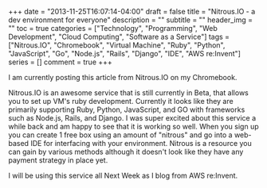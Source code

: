 +++
date = "2013-11-25T16:07:14-04:00"
draft = false
title = "Nitrous.IO - a dev environment for everyone"
description = ""
subtitle = ""
header_img = ""
toc = true
categories = ["Technology", "Programming", "Web Development", "Cloud Computing", "Software as a Service"]
tags = ["Nitrous.IO", "Chromebook", "Virtual Machine", "Ruby", "Python", "JavaScript", "Go", "Node.js", "Rails", "Django", "IDE", "AWS re:Invent"]
series = []
comment = true
+++

I am currently posting this article from Nitrous.IO on my Chromebook. 

Nitrous.IO is an awesome service that is still currently in Beta, that allows you to set up VM's ruby development. 
Currently it looks like they are primarily supporting Ruby, Python, JavaScript, and GO with frameworks such as Node.js, Rails, and Django.
I was super excited about this service a while back and am happy to see that it is working so well. 
When you sign up you can create 1 free box using an amount of "nitrous" and go into a web-based IDE for interfacing with your environment.
Nitrous is a resource you can gain by various methods although it doesn't look like they have any payment strategy in place yet.

I will be using this service all Next Week as I blog from AWS re:Invent. 

